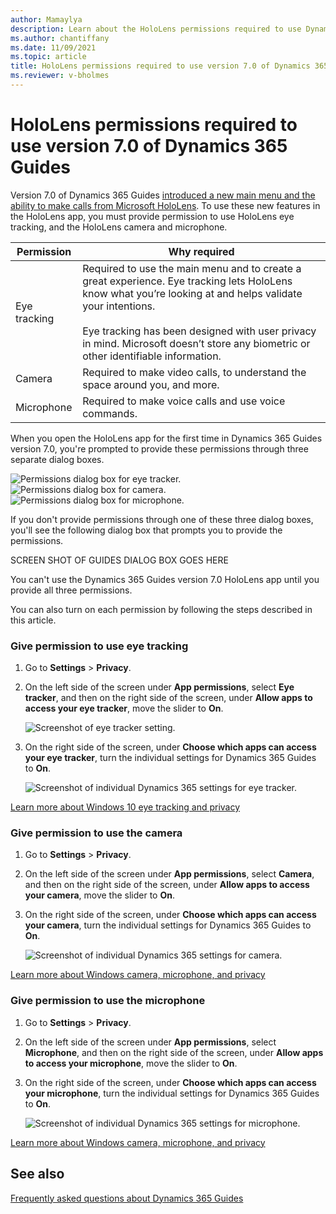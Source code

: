 ```yaml
---
author: Mamaylya
description: Learn about the HoloLens permissions required to use Dynamics 365 Guides 7.0.
ms.author: chantiffany
ms.date: 11/09/2021
ms.topic: article
title: HoloLens permissions required to use version 7.0 of Dynamics 365 Guides
ms.reviewer: v-bholmes
---
```


# HoloLens permissions required to use version 7.0 of Dynamics 365 Guides

Version 7.0 of Dynamics 365 Guides [introduced a new main menu and the ability to make calls from Microsoft HoloLens](new.md). To use these new features in the HoloLens app, you must provide permission to use HoloLens eye tracking, and the HoloLens camera and microphone. 

|Permission|Why required|
|----------------------|----------------------------------------------------------|
|Eye tracking|Required to use the main menu and to create a great experience. Eye tracking lets HoloLens know what you’re looking at and helps validate your intentions.<br><br>Eye tracking has been designed with user privacy in mind. Microsoft doesn’t store any biometric or other identifiable information.| 
|Camera|Required to make video calls, to understand the space around you, and more.| 
|Microphone|Required to make voice calls and use voice commands.|  

When you open the HoloLens app for the first time in Dynamics 365 Guides version 7.0, you're prompted to provide these permissions through three separate dialog boxes. 

![Permissions dialog box for eye tracker.](media/hololens-permissions-eye-tracker.PNG "Permissions dialog box for eye tracker")
![Permissions dialog box for camera.](media/hololens-permissions-camera.PNG "Permissions dialog box for camera")
![Permissions dialog box for microphone.](media/hololens-permissions-microphone.PNG "Permissions dialog box for microphone")

If you don't provide permissions through one of these three dialog boxes, you'll see the following dialog box that prompts you to provide the permissions.

SCREEN SHOT OF GUIDES DIALOG BOX GOES HERE

You can't use the Dynamics 365 Guides version 7.0 HoloLens app until you provide all three permissions. 

You can also turn on each permission by following the steps described in this article.

### Give permission to use eye tracking

1. Go to **Settings** > **Privacy**. 

2. On the left side of the screen under **App permissions**, select **Eye tracker**, and then on the right side of the screen, under **Allow apps to access your eye tracker**, move the slider to **On**.  

    ![Screenshot of eye tracker setting.](media/hololens-permissions-eye-tracker-settings.PNG "Screenshot of eye tracker setting")

3. On the right side of the screen, under **Choose which apps can access your eye tracker**, turn the individual settings for Dynamics 365 Guides to **On**. 

    ![Screenshot of individual Dynamics 365 settings for eye tracker.](media/hololens-permissions-eye-tracker-extra-settings.PNG "Screenshot of individual Dynamics 365 settings for eye tracker")

[Learn more about Windows 10 eye tracking and privacy](https://support.microsoft.com/en-us/windows/windows-10-eye-tracking-and-privacy-62623324-36cf-04a3-6992-8f329081f20b)

### Give permission to use the camera 

1. Go to **Settings** > **Privacy**.

2. On the left side of the screen under **App permissions**, select **Camera**, and then on the right side of the screen, under **Allow apps to access your camera**, move the slider to **On**.  

3. On the right side of the screen, under **Choose which apps can access your camera**, turn the individual settings for Dynamics 365 Guides to **On**. 

    ![Screenshot of individual Dynamics 365 settings for camera.](media/hololens-permissions-camera-extra-settings.PNG "Screenshot of individual Dynamics 365 settings for camera")

[Learn more about Windows camera, microphone, and privacy](https://support.microsoft.com/en-us/windows/windows-camera-microphone-and-privacy-a83257bc-e990-d54a-d212-b5e41beba857#ID0EBD=Windows_10)

### Give permission to use the microphone

1. Go to **Settings** > **Privacy**.

2. On the left side of the screen under **App permissions**, select **Microphone**, and then on the right side of the screen, under **Allow apps to access your microphone**, move the slider to **On**. 

3. On the right side of the screen, under **Choose which apps can access your microphone**, turn the individual settings for Dynamics 365 Guides to **On**. 

    ![Screenshot of individual Dynamics 365 settings for microphone.](media/hololens-permissions-microphone-extra-settings.PNG "Screenshot of individual Dynamics 365 settings for microphone")

[Learn more about Windows camera, microphone, and privacy](https://support.microsoft.com/en-us/windows/windows-camera-microphone-and-privacy-a83257bc-e990-d54a-d212-b5e41beba857#ID0EBD=Windows_10)

## See also

[Frequently asked questions about Dynamics 365 Guides](faq.md)
